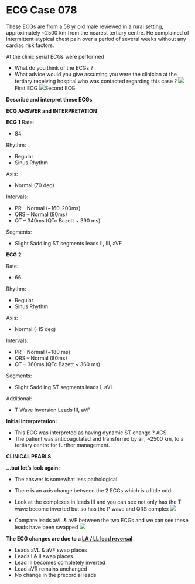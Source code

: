 # ECG Case 078


These ECGs are from a 58 yr old male reviewed in a rural setting, approximately ~2500 km from the nearest tertiary centre. He complained of intermittent atypical chest pain over a period of several weeks without any cardiac risk factors.


At the clinic serial ECGs were performed

- What do you think of the ECGs ?
- What advice would you give assuming you were the clinician at the tertiary receiving hospital who was contacted regarding this case ?
![](https://litfl.com/wp-content/uploads/2018/08/ECG-078a-LITFL-Top-100.jpg)First ECG
![](https://litfl.com/wp-content/uploads/2018/08/ECG-078b-LITFL-Top-100.jpg)Second ECG



**Describe and interpret these ECGs** 

**ECG ANSWER and INTERPRETATION** 



**ECG 1** 
Rate:


- 84


Rhythm:


- Regular
- Sinus Rhythm


Axis:


- Normal (70 deg)


Intervals:


- PR – Normal (~160-200ms)
- QRS – Normal (80ms)
- QT – 340ms (QTc Bazett ~ 390 ms)


Segments:


- Slight Saddling ST segments leads II, III, aVF



**ECG 2** 


﻿Rate:

- 66


Rhythm:


- Regular
- Sinus Rhythm


Axis:


- Normal (-15 deg)


Intervals:


- PR – Normal (~180 ms)
- QRS – Normal (80ms)
- QT – 360ms (QTc Bazett ~ 360 ms)


Segments:


- Slight Saddling ST segments leads I, aVL


Additional:

- T Wave Inversion Leads III, aVF



**Initial interpretation:** 


- This ECG was interpreted as having dynamic ST change ? ACS.
- The patient was anticoagulated and transferred by air, ~2500 km, to a tertiary centre for further management.

**CLINICAL PEARLS** 



**…but let’s look again:** 

- The answer is somewhat less pathological.
- There is an axis change between the 2 ECGs which is a little odd
- Look at the complexes in leads III and you can see not only has the T wave become inverted but so has the P wave and QRS complex
![](https://litfl.com/wp-content/uploads/2018/08/Lead-III-Inversions.jpg)

- Compare leads aVL & aVF between the two ECGs and we can see these leads have been swapped
![](https://litfl.com/wp-content/uploads/2018/08/aVL-aVF-Swap.jpg)



**The ECG changes are due to a [LA / LL lead reversal](https://litfl.com/ecg-limb-lead-reversal-ecg-library/)** 

- Leads aVL & aVF swap places
- Leads I & II swap places
- Lead III becomes completely inverted
- Lead aVR remains unchanged
- No change in the precordial leads

